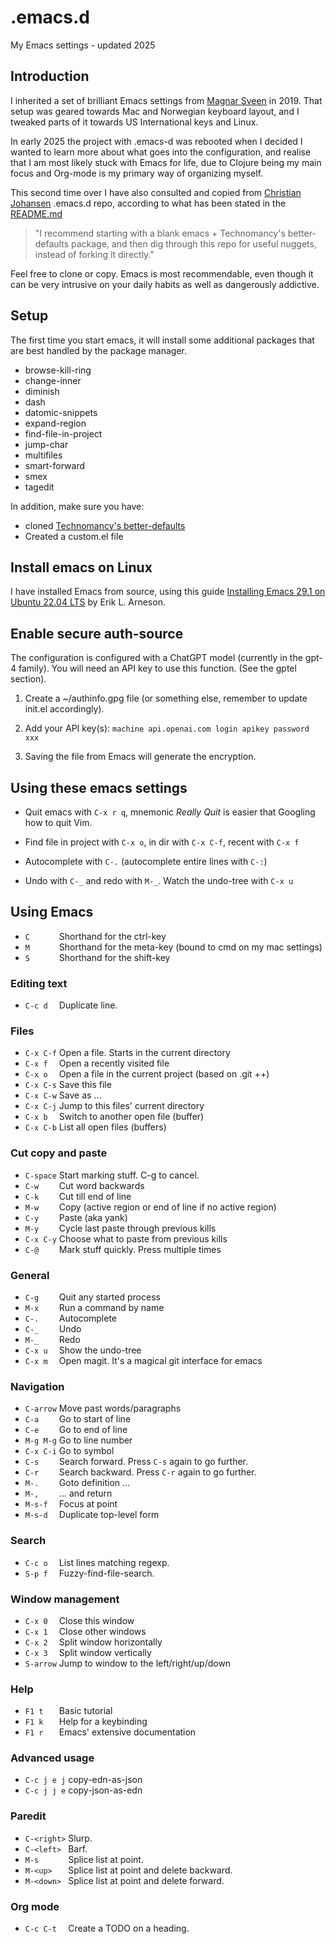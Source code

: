 # .emacs.d

My Emacs settings - updated 2025


## Introduction

I inherited a set of brilliant Emacs settings from [Magnar Sveen](https://github.com/magnars) in 2019.
That setup was geared towards Mac and Norwegian keyboard layout, and I tweaked
parts of it towards US International keys and Linux.

In early 2025 the project with .emacs-d was rebooted when I decided I wanted to
learn more about what goes into the configuration, and realise that I am most
likely stuck with Emacs for life, due to Clojure being my main focus and
Org-mode is my primary way of organizing myself.

This second time over I have also consulted and copied from [Christian Johansen](https://github.com/cjohansen)
.emacs.d repo, according to what has been stated in the [README.md](https://github.com/cjohansen/.emacs.d/blob/master/README.md)

>"I recommend starting with a blank emacs + Technomancy's better-defaults
>package, and then dig through this repo for useful nuggets, instead of
>forking it directly."


Feel free to clone or copy. Emacs is most recommendable, even though it can be
very intrusive on your daily habits as well as dangerously addictive.

## Setup

The first time you start emacs, it will install some additional packages
that are best handled by the package manager.

* browse-kill-ring
* change-inner
* diminish
* dash
* datomic-snippets
* expand-region
* find-file-in-project
* jump-char
* multifiles
* smart-forward
* smex
* tagedit

In addition, make sure you have:

* cloned [Technomancy's better-defaults](https://git.sr.ht/~technomancy/better-defaults)
* Created a custom.el file

## Install emacs on Linux

I have installed Emacs from source, using this guide [Installing Emacs 29.1 on Ubuntu 22.04 LTS](https://arnesonium.com/2023/07/emacs-29-1-on-ubuntu-22-04-lts)
by Erik L. Arneson.

## Enable secure auth-source

The configuration is configured with a ChatGPT model (currently in the gpt-4 family). You will need an API key to use this function. (See the gptel section).

1. Create a ~/authinfo.gpg file (or something else, remember to update init.el accordingly).

2. Add your API key(s):
   ```machine api.openai.com login apikey password xxx ```

3. Saving the file from Emacs will generate the encryption.

## Using these emacs settings

* Quit emacs with `C-x r q`, mnemonic *Really Quit* is easier that Googling how to quit Vim.

* Find file in project with `C-x o`, in dir with `C-x C-f`, recent with `C-x f`

* Autocomplete with `C-.` (autocomplete entire lines with `C-:`)

 * Undo with `C-_` and redo with `M-_`. Watch the undo-tree with `C-x u`

## Using Emacs

* `C      ` Shorthand for the ctrl-key
* `M      ` Shorthand for the meta-key (bound to cmd on my mac settings)
* `S      ` Shorthand for the shift-key

### Editing text

* `C-c d  ` Duplicate line.

### Files

* `C-x C-f` Open a file. Starts in the current directory
* `C-x f  ` Open a recently visited file
* `C-x o  ` Open a file in the current project (based on .git ++)
* `C-x C-s` Save this file
* `C-x C-w` Save as ...
* `C-x C-j` Jump to this files' current directory
* `C-x b  ` Switch to another open file (buffer)
* `C-x C-b` List all open files (buffers)

### Cut copy and paste

* `C-space` Start marking stuff. C-g to cancel.
* `C-w    ` Cut word backwards
* `C-k    ` Cut till end of line
* `M-w    ` Copy (active region or end of line if no active region)
* `C-y    ` Paste (aka yank)
* `M-y    ` Cycle last paste through previous kills
* `C-x C-y` Choose what to paste from previous kills
* `C-@    ` Mark stuff quickly. Press multiple times

### General

* `C-g    ` Quit any started process
* `M-x    ` Run a command by name
* `C-.    ` Autocomplete
* `C-_    ` Undo
* `M-_    ` Redo
* `C-x u  ` Show the undo-tree
* `C-x m  ` Open magit. It's a magical git interface for emacs

### Navigation

* `C-arrow` Move past words/paragraphs
* `C-a    ` Go to start of line
* `C-e    ` Go to end of line
* `M-g M-g` Go to line number
* `C-x C-i` Go to symbol
* `C-s    ` Search forward. Press `C-s` again to go further.
* `C-r    ` Search backward. Press `C-r` again to go further.
* `M-.    ` Goto definition ...
* `M-,    ` ... and return
* `M-s-f  ` Focus at point
* `M-s-d  ` Duplicate top-level form

### Search
* `C-c o  ` List lines matching regexp.
* `S-p f  ` Fuzzy-find-file-search.

### Window management

* `C-x 0  ` Close this window
* `C-x 1  ` Close other windows
* `C-x 2  ` Split window horizontally
* `C-x 3  ` Split window vertically
* `S-arrow` Jump to window to the left/right/up/down

### Help

* `F1 t   ` Basic tutorial
* `F1 k   ` Help for a keybinding
* `F1 r   ` Emacs' extensive documentation

### Advanced usage

* `C-c j e j` copy-edn-as-json
* `C-c j j e` copy-json-as-edn

### Paredit

* `C-<right>` Slurp.
* `C-<left> ` Barf.
* `M-s      ` Splice list at point.
* `M-<up>   ` Splice list at point and delete backward.
* `M-<down> ` Splice list at point and delete forward.

### Org mode
* `C-c C-t  ` Create a TODO on a heading.

